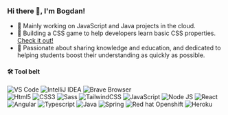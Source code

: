 ### Hi there 👋, I'm Bogdan!

- 🔧 Mainly working on JavaScript and Java projects in the cloud.
- 🚀 Building a CSS game to help developers learn basic CSS properties. [Check it out!](https://webtoknow.github.io/CSS-Press/)
- 🦉 Passionate about sharing knowledge and education, and dedicated to helping students boost their understanding as quickly as possible.

#### 🛠 Tool belt

<img src="https://img.shields.io/static/v1?label=&message=VS Code&color=black&logo=visualstudiocode" alt="VS Code"> <img src="https://img.shields.io/static/v1?label=&message=IntelliJ IDEA&color=black&logo=intellijidea" alt="IntelliJ IDEA"> <img src="https://img.shields.io/static/v1?label=&message=Brave (browser)&color=black&logo=brave" alt="Brave Browser">
<br>
<img src="https://img.shields.io/static/v1?label=&message=HTML5&color=black&logo=html5" alt="Html5"> <img src="https://img.shields.io/static/v1?label=&message=CSS3&color=black&logo=css3" alt="CSS3"> <img src="https://img.shields.io/static/v1?label=&message=Sass&color=black&logo=sass" alt="Sass"> <img src="https://img.shields.io/static/v1?label=&message=TailwindCSS&color=black&logo=tailwind css" alt="TailwindCSS"> <img src="https://img.shields.io/static/v1?label=&message=JavaScript&color=black&logo=JavaScript" alt="JavaScript"> <img src="https://img.shields.io/static/v1?label=&message=Node JS&color=black&logo=nodedotjs" alt="Node JS">  <img src="https://img.shields.io/static/v1?label=&message=React&color=black&logo=react" alt="React"> <img src="https://img.shields.io/static/v1?label=&message=Angular&color=black&logo=angular" alt="Angular"> <img src="https://img.shields.io/static/v1?label=&message=Typescript&color=black&logo=tsnode" alt="Typescript"> <img src="https://img.shields.io/static/v1?label=&message=Java&color=black&logo=java" alt="Java"> <img src="https://img.shields.io/static/v1?label=&message=Spring&color=black&logo=spring" alt="Spring"> <img src="https://img.shields.io/static/v1?label=&message=Openswift&color=black&logo=redhatopenshift" alt="Red hat Openshift"> <img src="https://img.shields.io/static/v1?label=&message=Heroku&color=black&logo=heroku" alt="Heroku">
